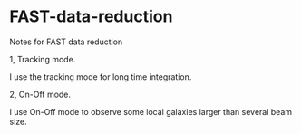 # FAST-data-reduction
Notes for FAST data reduction

1, Tracking mode.

I use the tracking mode for long time integration.

2, On-Off mode.

I use On-Off mode to observe some local galaxies larger than several beam size.
